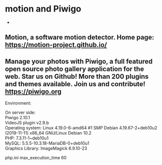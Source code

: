 # motion and Piwigo
-
Motion, a software motion detector. Home page: https://motion-project.github.io/  
-
Manage your photos with Piwigo, a full featured open source photo gallery application for the web. Star us on Github! More than 200 plugins and themes available. Join us and contribute! https://piwigo.org  
-

Environment:

On server side:   
Piwigo 2.10.1  
VideoJS plugin v2.9.b  
Operating system: Linux 4.19.0-6-amd64 #1 SMP Debian 4.19.67-2+deb10u2 (2019-11-11) x86_64 GNU/Linux Debian 10.2  
PHP: 7.3.11-1~deb10u1  
MySQL: 5.5.5-10.3.18-MariaDB-0+deb10u1  
Graphics Library: ImageMagick 6.9.10-23 

php.ini
max_execution_time 60


